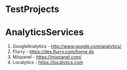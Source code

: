 TestProjects
============

AnalyticsServices
=================
1) GoogleAnalytics - http://www.google.com/analytics/
2) Flurry - https://dev.flurry.com/home.do
3) Mixpanel - https://mixpanel.com/
4) Localytics - https://localytics.com